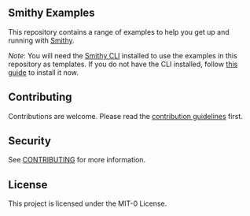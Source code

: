 ## Smithy Examples

This repository contains a range of examples to help you get up and running with [Smithy](https://smithy.io).

*Note*: You will need the [Smithy CLI](https://smithy.io/2.0/guides/smithy-cli/index.html) installed to use the examples in this
repository as templates. 
If you do not have the CLI installed, follow [this guide](https://smithy.io/2.0/guides/smithy-cli/index.html) to install it now.

## Contributing
Contributions are welcome. Please read the [contribution guidelines](CONTRIBUTING.md) first.

## Security

See [CONTRIBUTING](CONTRIBUTING.md#security-issue-notifications) for more information.

## License

This project is licensed under the MIT-0 License.

